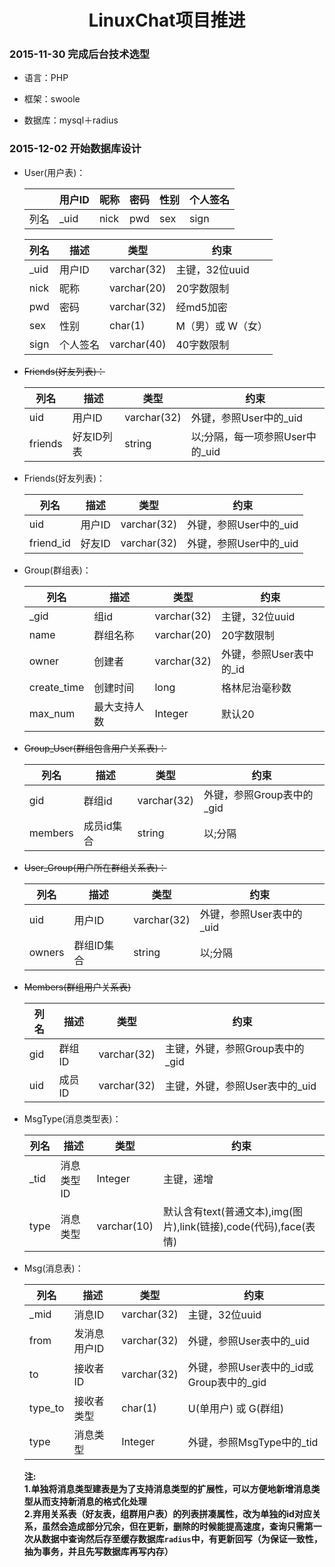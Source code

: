 # <center>LinuxChat项目推进</center>

### 2015-11-30 完成后台技术选型
- 语言：PHP

- 框架：swoole


- 数据库：mysql＋radius
	
### 2015-12-02 开始数据库设计
- User(用户表)：

	||用户ID|昵称|密码|性别|个人签名
	|----|-----|---|---|---|---|
	|列名|_uid|nick|pwd|sex|sign|
	
	|列名|描述|类型|约束|
	|----|----|----|----|
	|_uid|用户ID|varchar(32)|主键，32位uuid|
	|nick|昵称|varchar(20)|20字数限制|
	|pwd|密码|varchar(32)|经md5加密|
	|sex|性别|char(1)|M（男）或 W（女）|
	|sign|个人签名|varchar(40)|40字数限制|
	
- ~~Friends(好友列表)：~~
	
	|列名|描述|类型|约束|
	|----|----|----|----|
	|uid|用户ID|varchar(32)|外键，参照User中的_uid|
	|friends|好友ID列表|string|以;分隔，每一项参照User中的_uid|
	
- Friends(好友列表)：

	|列名|描述|类型|约束|
	|----|----|----|----|
	|uid|用户ID|varchar(32)|外键，参照User中的_uid|
	|friend_id|好友ID|varchar(32)|外键，参照User中的_uid|
	
	
- Group(群组表)：

	|列名|描述|类型|约束|
	|----|----|---|----|
	|_gid|组id|varchar(32)|主键，32位uuid|
	|name|群组名称|varchar(20)|20字数限制|
	|owner|创建者|varchar(32)|外键，参照User表中的_id|
	|create_time|创建时间|long|格林尼治毫秒数|
	|max_num|最大支持人数|Integer|默认20|
	
- ~~Group_User(群组包含用户关系表)：~~

	|列名|描述|类型|约束|
	|----|----|---|----|
	|gid|群组id|varchar(32)|外键，参照Group表中的_gid|
	|members|成员id集合|string|以;分隔|
	
- ~~User_Group(用户所在群组关系表)：~~

	|列名|描述|类型|约束|
	|----|----|---|----|
	|uid|用户ID|varchar(32)|外键，参照User表中的_uid|
	|owners|群组ID集合|string|以;分隔|
	
- ~~Members(群组用户关系表)~~
	
	|列名|描述|类型|约束|
	|----|----|---|----|
	|gid|群组ID|varchar(32)|主键，外键，参照Group表中的_gid|
	|uid|成员ID|varchar(32)|主键，外键，参照User表中的_uid|
	
	
- MsgType(消息类型表)：

	|列名|描述|类型|约束|
	|----|----|----|----|
	|_tid|消息类型ID|Integer|主键，递增|
	|type|消息类型|varchar(10)|默认含有text(普通文本),img(图片),link(链接),code(代码),face(表情)

- Msg(消息表)：
	
	|列名|描述|类型|约束|
	|----|----|----|----|
	|_mid|消息ID|varchar(32)|主键，32位uuid|
	|from|发消息用户ID|varchar(32)|外键，参照User表中的_uid|
	|to|接收者ID|varchar(32)|外键，参照User表中的_id或Group表中的_gid|
	|type_to|接收者类型|char(1)|U(单用户) 或 G(群组)|
	|type|消息类型|Integer|外键，参照MsgType中的_tid|
	
	**注:<br />
	1.单独将消息类型建表是为了支持消息类型的扩展性，可以方便地新增消息类型从而支持新消息的格式化处理<br />
	2.弃用关系表（好友表，组群用户表）的列表拼凑属性，改为单独的id对应关系，虽然会造成部分冗余，但在更新，删除的时候能提高速度，查询只需第一次从数据中查询然后存至缓存数据库`radius`中，有更新回写（为保证一致性，抽为事务，并且先写数据库再写内存）**
	
	